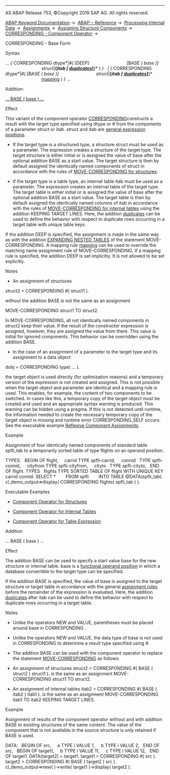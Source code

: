   

* * *

AS ABAP Release 753, ©Copyright 2019 SAP AG. All rights reserved.

[ABAP Keyword Documentation](javascript:call_link\('abenabap.htm'\)) →  [ABAP − Reference](javascript:call_link\('abenabap_reference.htm'\)) →  [Processing Internal Data](javascript:call_link\('abenabap_data_working.htm'\)) →  [Assignments](javascript:call_link\('abenvalue_assignments.htm'\)) →  [Assigning Structure Components](javascript:call_link\('abencorresponding.htm'\)) →  [CORRESPONDING - Component Operator](javascript:call_link\('abenconstructor_expr_corresponding.htm'\)) → 

CORRESPONDING - Base Form

Syntax

... *{* CORRESPONDING dtype*|*#( *\[*DEEP*\]*
                             *\[*BASE ( base )*\]*
                             struct*|**{*itab *\[* [duplicates](javascript:call_link\('abencorresponding_constr_dupl.htm'\))*\]**}* ) *}*
  *|* *{* CORRESPONDING dtype*|*#( *\[*BASE ( base )*\]*
                             struct*|**{*itab *\[* [duplicates](javascript:call_link\('abencorresponding_constr_dupl.htm'\))*\]**}*
                             [mapping](javascript:call_link\('abencorresponding_constr_mapping.htm'\)) ) *}* ...

Addition:

[... BASE ( base ) ...](#!ABAP_ONE_ADD@1@)

Effect

This variant of the component operator [CORRESPONDING](javascript:call_link\('abenconstructor_expr_corresponding.htm'\))constructs a result with the target type specified using dtype or # from the components of a parameter struct or itab. struct and itab are [general expression positions](javascript:call_link\('abengeneral_expr_position_glosry.htm'\) "Glossary Entry").

-   If the target type is a structured type, a structure struct must be used as a parameter. The expression creates a structure of the target type. The target structure is either initial or is assigned the value of base after the optional addition BASE as a start value. The target structure is then by default assigned the identically named components of struct in accordance with the rules of [MOVE-CORRESPONDING for structures](javascript:call_link\('abapmove-corresponding_structure.htm'\)).

-   If the target type is a table type, an internal table itab must be used as a parameter. The expression creates an internal table of the target type. The target table is either initial or is assigned the value of base after the optional addition BASE as a start value. The target table is then by default assigned the identically named columns of itab in accordance with the rules of [MOVE-CORRESPONDING for internal tables](javascript:call_link\('abapmove-corresponding_itab.htm'\)) using the addition KEEPING TARGET LINES. Here, the addition [duplicates](javascript:call_link\('abencorresponding_constr_dupl.htm'\)) can be used to define the behavior with respect to duplicate rows occurring in a target table with unique table keys.

If the addition DEEP is specified, the assignment is made in the same way as with the addition [EXPANDING NESTED TABLES](javascript:call_link\('abapmove-corresponding.htm'\)) of the statement MOVE-CORRESPONDING. A mapping rule [mapping](javascript:call_link\('abencorresponding_constr_mapping.htm'\)) can be used to override the matching name assignment rule of MOVE-CORRESPONDING. If a mapping rule is specified, the addition DEEP is set implicitly. It is not allowed to be set explicitly.

Notes

-   An assignment of structures

struct2 = CORRESPONDING #( struct1 ).

without the addition BASE is not the same as an assignment

MOVE-CORRESPONDING struct1 TO struct2.

In MOVE-CORRESPONDING, all not identically named components in struct2 keep their value. If the result of the constructor expression is assigned, however, they are assigned the value from there. This value is initial for ignored components. This behavior can be overridden using the addition BASE.

-   In the case of an assignment of a parameter to the target type and its assignment to a data object

dobj = CORRESPONDING type( ... ).

the target object is used directly (for optimization reasons) and a temporary version of the expression is not created and assigned. This is not possible when the target object and parameter are identical and a mapping rule is used. This enables, for example, the content of two components to be switched. In cases like this, a temporary copy of the target object must be created and used and an appropriate syntax warning is produced. This warning can be hidden using a pragma. If this is not detected until runtime, the information needed to create the necessary temporary copy of the target object is missing and runtime error CORRESPONDING\_SELF occurs. See the executable example [Reflexive Component Assignments](javascript:call_link\('abenreflexive_corresponding_abexa.htm'\)).

Example

Assignment of four identically named components of standard table spfli\_tab to a temporarily sorted table of type flights on an operand position.

TYPES:
  BEGIN OF flight,
    carrid TYPE spfli-carrid,
    connid   TYPE spfli-connid,
    cityfrom TYPE spfli-cityfrom,
    cityto   TYPE spfli-cityto,
  END OF flight.
TYPES
  flights TYPE SORTED TABLE OF flight WITH UNIQUE KEY carrid connid.
SELECT \*
       FROM spfli
       INTO TABLE @DATA(spfli\_tab).
cl\_demo\_output=>display( CORRESPONDING flights( spfli\_tab ) ).

Executable Examples

-   [Component Operator for Structures](javascript:call_link\('abencorresponding_struct_abexa.htm'\))

-   [Component Operator for Internal Tables](javascript:call_link\('abencorresponding_itab_abexa.htm'\))

-   [Component Operator for Table Expression](javascript:call_link\('abencorresponding_table_exp_abexa.htm'\))
    

Addition

... BASE ( base ) ...

Effect

The addition BASE can be used to specify a start value base for the new structure or internal table. base is a [functional operand position](javascript:call_link\('abenfunctional_position_glosry.htm'\) "Glossary Entry") in which a database convertible to the target type can be specified.

If the addition BASE is specified, the value of base is assigned to the target structure or target table in accordance with the general [assignment rules](javascript:call_link\('abenconversion_rules.htm'\)) before the remainder of the expression is evaluated. Here, the addition [duplicates](javascript:call_link\('abencorresponding_constr_dupl.htm'\)) after itab can be used to define the behavior with respect to duplicate rows occurring in a target table.

Notes

-   Unlike the operators NEW and VALUE, parentheses must be placed around base in CORRESPONDING .

-   Unlike the operators NEW and VALUE, the data type of base is not used in CORRESPONDING to determine a result type specified using #.

-   The addition BASE can be used with the component operator to replace the statement [MOVE-CORRESPONDING](javascript:call_link\('abapmove-corresponding.htm'\)) as follows:

-   An assignment of structures
    struct2 = CORRESPONDING #( BASE ( struct2 ) struct1 ).
    is the same as an assignment
    MOVE-CORRESPONDING struct1 TO struct2.

-   An assignment of internal tables
    itab2 = CORRESPONDING #( BASE ( itab2 ) itab1 ).
    is the same as an assignment
    MOVE-CORRESPONDING itab1 TO itab2 KEEPING TARGET LINES.

Example

Assignment of results of the component operator without and with addition BASE to existing structures of the same content. The value of the component that is not available in the source structure is only retained if BASE is used.

DATA:
  BEGIN OF src,
    a TYPE i VALUE 1,
    b TYPE i VALUE 2,
  END OF src,
  BEGIN OF target1,
    b TYPE i VALUE 11,
    c TYPE i VALUE 12,
  END OF target1.
DATA(target2) = target1.
target1 = CORRESPONDING #( src ).
target2 = CORRESPONDING #( BASE ( target2 ) src ).
cl\_demo\_output=>new( )->write( target1 )->display( target2 ).